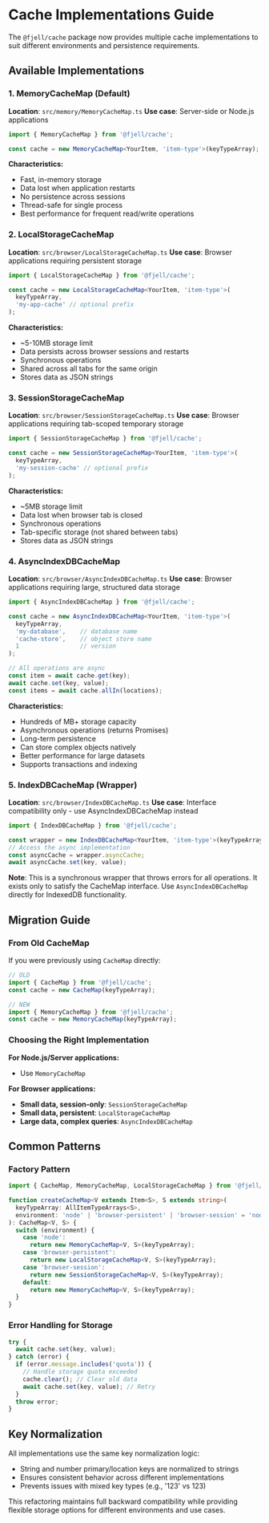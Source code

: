 # Cache Implementations Guide

The `@fjell/cache` package now provides multiple cache implementations to suit different environments and persistence requirements.

## Available Implementations

### 1. MemoryCacheMap (Default)
**Location**: `src/memory/MemoryCacheMap.ts`
**Use case**: Server-side or Node.js applications

```typescript
import { MemoryCacheMap } from '@fjell/cache';

const cache = new MemoryCacheMap<YourItem, 'item-type'>(keyTypeArray);
```

**Characteristics:**
- Fast, in-memory storage
- Data lost when application restarts
- No persistence across sessions
- Thread-safe for single process
- Best performance for frequent read/write operations

### 2. LocalStorageCacheMap
**Location**: `src/browser/LocalStorageCacheMap.ts`
**Use case**: Browser applications requiring persistent storage

```typescript
import { LocalStorageCacheMap } from '@fjell/cache';

const cache = new LocalStorageCacheMap<YourItem, 'item-type'>(
  keyTypeArray,
  'my-app-cache' // optional prefix
);
```

**Characteristics:**
- ~5-10MB storage limit
- Data persists across browser sessions and restarts
- Synchronous operations
- Shared across all tabs for the same origin
- Stores data as JSON strings

### 3. SessionStorageCacheMap
**Location**: `src/browser/SessionStorageCacheMap.ts`
**Use case**: Browser applications requiring tab-scoped temporary storage

```typescript
import { SessionStorageCacheMap } from '@fjell/cache';

const cache = new SessionStorageCacheMap<YourItem, 'item-type'>(
  keyTypeArray,
  'my-session-cache' // optional prefix
);
```

**Characteristics:**
- ~5MB storage limit
- Data lost when browser tab is closed
- Synchronous operations
- Tab-specific storage (not shared between tabs)
- Stores data as JSON strings

### 4. AsyncIndexDBCacheMap
**Location**: `src/browser/AsyncIndexDBCacheMap.ts`
**Use case**: Browser applications requiring large, structured data storage

```typescript
import { AsyncIndexDBCacheMap } from '@fjell/cache';

const cache = new AsyncIndexDBCacheMap<YourItem, 'item-type'>(
  keyTypeArray,
  'my-database',    // database name
  'cache-store',    // object store name
  1                 // version
);

// All operations are async
const item = await cache.get(key);
await cache.set(key, value);
const items = await cache.allIn(locations);
```

**Characteristics:**
- Hundreds of MB+ storage capacity
- Asynchronous operations (returns Promises)
- Long-term persistence
- Can store complex objects natively
- Better performance for large datasets
- Supports transactions and indexing

### 5. IndexDBCacheMap (Wrapper)
**Location**: `src/browser/IndexDBCacheMap.ts`
**Use case**: Interface compatibility only - use AsyncIndexDBCacheMap instead

```typescript
import { IndexDBCacheMap } from '@fjell/cache';

const wrapper = new IndexDBCacheMap<YourItem, 'item-type'>(keyTypeArray);
// Access the async implementation
const asyncCache = wrapper.asyncCache;
await asyncCache.set(key, value);
```

**Note**: This is a synchronous wrapper that throws errors for all operations. It exists only to satisfy the CacheMap interface. Use `AsyncIndexDBCacheMap` directly for IndexedDB functionality.

## Migration Guide

### From Old CacheMap
If you were previously using `CacheMap` directly:

```typescript
// OLD
import { CacheMap } from '@fjell/cache';
const cache = new CacheMap(keyTypeArray);

// NEW
import { MemoryCacheMap } from '@fjell/cache';
const cache = new MemoryCacheMap(keyTypeArray);
```

### Choosing the Right Implementation

**For Node.js/Server applications:**
- Use `MemoryCacheMap`

**For Browser applications:**
- **Small data, session-only**: `SessionStorageCacheMap`
- **Small data, persistent**: `LocalStorageCacheMap`
- **Large data, complex queries**: `AsyncIndexDBCacheMap`

## Common Patterns

### Factory Pattern
```typescript
import { CacheMap, MemoryCacheMap, LocalStorageCacheMap } from '@fjell/cache';

function createCacheMap<V extends Item<S>, S extends string>(
  keyTypeArray: AllItemTypeArrays<S>,
  environment: 'node' | 'browser-persistent' | 'browser-session' = 'node'
): CacheMap<V, S> {
  switch (environment) {
    case 'node':
      return new MemoryCacheMap<V, S>(keyTypeArray);
    case 'browser-persistent':
      return new LocalStorageCacheMap<V, S>(keyTypeArray);
    case 'browser-session':
      return new SessionStorageCacheMap<V, S>(keyTypeArray);
    default:
      return new MemoryCacheMap<V, S>(keyTypeArray);
  }
}
```

### Error Handling for Storage
```typescript
try {
  await cache.set(key, value);
} catch (error) {
  if (error.message.includes('quota')) {
    // Handle storage quota exceeded
    cache.clear(); // Clear old data
    await cache.set(key, value); // Retry
  }
  throw error;
}
```

## Key Normalization

All implementations use the same key normalization logic:
- String and number primary/location keys are normalized to strings
- Ensures consistent behavior across different implementations
- Prevents issues with mixed key types (e.g., '123' vs 123)

This refactoring maintains full backward compatibility while providing flexible storage options for different environments and use cases.
